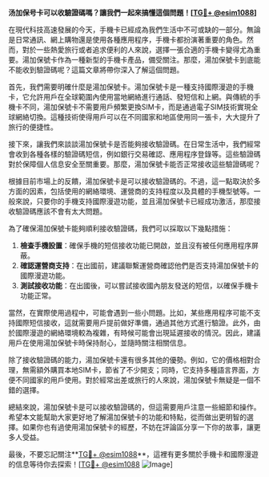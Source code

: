 **汤加保号卡可以收驗證碼嗎？讓我們一起來搞懂這個問題！[[TG💪+ @esim1088](https://t.me/s/esim1088)]**

在現代科技高速發展的今天，手機卡已經成為我們生活中不可或缺的一部分。無論是日常通訊、網上購物還是使用各種應用程序，手機卡都扮演著重要的角色。然而，對於一些熱愛旅行或者追求便利的人來說，選擇一張合適的手機卡變得尤為重要。湯加保號卡作為一種新型的手機卡產品，備受關注。那麼，湯加保號卡到底能不能收到驗證碼呢？這篇文章將帶你深入了解這個問題。

首先，我們需要明確什麼是湯加保號卡。湯加保號卡是一種支持國際漫遊的手機卡，它允許用戶在全球範圍內使用當地網絡進行通話、發短信和上網。與傳統的手機卡不同，湯加保號卡不需要用戶頻繁更換SIM卡，而是通過電子SIM技術實現全球網絡切換。這種技術使得用戶可以在不同國家和地區使用同一張卡，大大提升了旅行的便捷性。

接下來，讓我們來談談湯加保號卡是否能夠接收驗證碼。在日常生活中，我們經常會收到各種各樣的驗證碼短信，例如銀行交易確認、應用程序登錄等。這些驗證碼對於保障個人信息安全至關重要。那麼，湯加保號卡能否正常接收這些驗證碼呢？

根據目前市場上的反饋，湯加保號卡是可以接收驗證碼的。不過，這一點取決於多方面的因素，包括使用的網絡環境、運營商的支持程度以及具體的手機型號等。一般來說，只要你的手機支持國際漫遊功能，並且湯加保號卡已經成功激活，那麼接收驗證碼應該不會有太大問題。

為了確保湯加保號卡能夠順利接收驗證碼，我們可以採取以下幾點措施：

1. **檢查手機設置**：確保手機的短信接收功能已開啟，並且沒有被任何應用程序屏蔽。
2. **確認運營商支持**：在出國前，建議聯繫運營商確認他們是否支持湯加保號卡的國際漫遊功能。
3. **測試接收功能**：在出國後，可以嘗試接收國內朋友發送的短信，以確保手機卡功能正常。

當然，在實際使用過程中，可能會遇到一些小問題。比如，某些應用程序可能不支持國際短信接收，這就需要用戶提前做好準備，通過其他方式進行驗證。此外，由於國際漫遊的網絡環境較為複雜，有時候可能會出現延遲接收的情況。因此，建議用戶在使用湯加保號卡時保持耐心，並隨時關注相關信息。

除了接收驗證碼的能力，湯加保號卡還有很多其他的優勢。例如，它的價格相對合理，無需額外購買本地SIM卡，節省了不少開支；同時，它支持多種語言界面，方便不同國家的用戶使用。對於經常出差或旅行的人來說，湯加保號卡無疑是一個不錯的選擇。

總結來說，湯加保號卡是可以接收驗證碼的，但這需要用戶注意一些細節和操作。希望本文能幫助大家更好地了解湯加保號卡的功能和特點，從而做出更明智的選擇。如果你也有過使用湯加保號卡的經歷，不妨在評論區分享一下你的故事，讓更多人受益。

最後，不要忘記關注**[TG💪+ @esim1088](https://t.me/s/esim1088)**，這裡有更多關於手機卡和國際漫遊的信息等待你去探索！[[TG💪+ @esim1088](https://t.me/s/esim1088) ![Image](https://i.postimg.cc/4NQfJmqS/Snipaste-2025-05-13-00-14-12.png)]